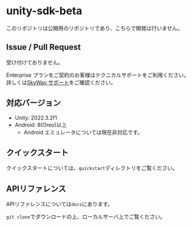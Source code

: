 # unity-sdk-beta

このリポジトリは公開用のリポジトリであり、こちらで開発は行いません。

## Issue / Pull Request

受け付けておりません。

Enterprise プランをご契約のお客様はテクニカルサポートをご利用ください。
詳しくは[SkyWay サポート](https://support.skyway.ntt.com/hc/ja)をご確認ください。

## 対応バージョン

- Unity: 2022.3.2f1
- Android: 8(Oreo)以上
  - Android エミュレータについては現在非対応です。

## クイックスタート

クイックスタートについては、`quickstart`ディレクトリをご覧ください。

## APIリファレンス

APIリファレンスについては`docs`にあります。

`git clone`でダウンロードの上、ローカルサーバ上でご覧ください。
